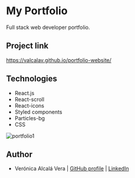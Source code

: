 # My Portfolio

Full stack web developer portfolio.

## Project link

https://valcalav.github.io/portfolio-website/

## Technologies

- React.js
- React-scroll
- React-icons
- Styled components
- Particles-bg
- CSS

![portfolio1](https://user-images.githubusercontent.com/75569696/118694526-719a7b80-b80c-11eb-826c-ef62ebaf6aab.gif)

## Author

- Verónica Alcalá Vera | [GitHub profile](https://github.com/valcalav) | [LinkedIn](https://www.linkedin.com/in/veronicaalcalav/)
